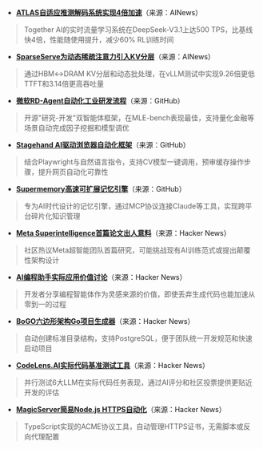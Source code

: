 - **[ATLAS自适应推测解码系统实现4倍加速](https://twitter.com/togethercompute/status/1976655646474031362)**（来源：AINews）  
> Together AI的实时流量学习系统在DeepSeek-V3.1上达500 TPS，比基线快4倍，性能随使用提升，减少60% RL训练时间

- **[SparseServe为动态稀疏注意力引入KV分层](https://twitter.com/ZhihuFrontier/status/1976544233700929614)**（来源：AINews）  
> 通过HBM↔DRAM KV分层和动态批处理，在vLLM测试中实现9.26倍更低TTFT和3.14倍更高吞吐量

- **[微软RD-Agent自动化工业研发流程](https://github.com/microsoft/RD-Agent)**（来源：GitHub）  
> 开源"研究-开发"双智能体框架，在MLE-bench表现最佳，支持量化金融等场景自动完成因子挖掘和模型调优

- **[Stagehand AI驱动浏览器自动化框架](https://github.com/browserbase/stagehand)**（来源：GitHub）  
> 结合Playwright与自然语言指令，支持CV模型一键调用，预审缓存操作步骤，提升网页自动化可靠性

- **[Supermemory高速可扩展记忆引擎](https://github.com/supermemoryai/supermemory)**（来源：GitHub）  
> 专为AI时代设计的记忆引擎，通过MCP协议连接Claude等工具，实现跨平台碎片化知识管理

- **[Meta Superintelligence首篇论文出人意料](https://news.ycombinator.com/item?id=45553577)**（来源：Hacker News）  
> 社区热议Meta超智能团队首篇研究，可能挑战现有AI训练范式或提出颠覆性架构设计

- **[AI编程助手实际应用价值讨论](https://news.ycombinator.com/item?id=45547344)**（来源：Hacker News）  
> 开发者分享编程智能体作为灵感来源的价值，即使丢弃生成代码也能加速从零到一的过程

- **[BoGO六边形架构Go项目生成器](https://news.ycombinator.com/item?id=45551792)**（来源：Hacker News）  
> 自动创建标准目录结构，支持PostgreSQL，便于团队统一开发规范和快速启动项目

- **[CodeLens.AI实际代码基准测试工具](https://news.ycombinator.com/item?id=45553152)**（来源：Hacker News）  
> 并行测试6大LLM在实际代码任务表现，通过AI评分和社区投票提供更贴近开发的评估

- **[MagicServer简易Node.js HTTPS自动化](https://news.ycombinator.com/item?id=45551616)**（来源：Hacker News）  
> TypeScript实现的ACME协议工具，自动管理HTTPS证书，无需脚本或反向代理配置